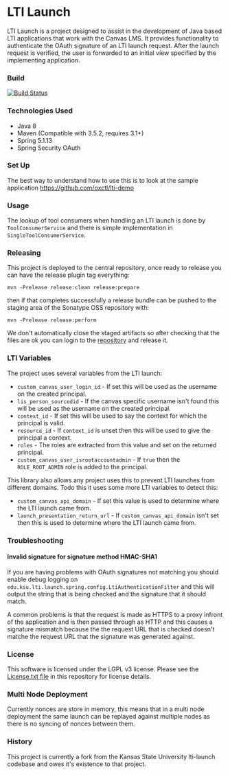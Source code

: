# LTI Launch

LTI Launch is a project designed to assist in the development of Java based LTI applications that work with the Canvas LMS. It provides functionality to authenticate the OAuth signature of an LTI launch request. After the launch request is verified, the user is forwarded to an initial view specified by the implementing application.

### Build

[![Build Status](https://travis-ci.org/oxctl/lti-launch.svg?branch=master)](https://travis-ci.org/oxctl/lti-launch)

### Technologies Used
- Java 8
- Maven (Compatible with 3.5.2, requires 3.1+)
- Spring 5.1.13
- Spring Security OAuth

### Set Up

The best way to understand how to use this is to look at the sample application https://github.com/oxctl/lti-demo

### Usage

The lookup of tool consumers when handling an LTI launch is done by `ToolConsumerService` and there is simple
implementation in `SingleToolConsumerService`.

### Releasing

This project is deployed to the central repository, once ready to release you can have the release plugin tag everything:

    mvn -Prelease release:clean release:prepare
    
then if that completes successfully a release bundle can be pushed to the staging area of the Sonatype OSS repository with:

    mvn -Prelease release:perform
    
We don't automatically close the staged artifacts so after checking that the files are ok you can login to the [repository](https://oss.sonatype.org/) and release it.

### LTI Variables

The project uses several variables from the LTI launch:

 * `custom_canvas_user_login_id` - If set this will be used as the username on the created principal.
 * `lis_person_sourcedid` - If the canvas specific username isn't found this will be used as the username on the created principal.
 * `context_id` - If set this will be used to say the context for which the principal is valid.
 * `resource_id` - If `context_id` is unset then this will be used to give the principal a context.
 * `roles` - The roles are extracted from this value and set on the returned principal.
 * `custom_canvas_user_isrootaccountadmin` - If `true` then the `ROLE_ROOT_ADMIN` role is added to the principal.
 
This library also allows any project uses this to prevent LTI launches from different domains. Todo this it uses some more LTI variables to detect this:

 * `custom_canvas_api_domain` - If set this value is used to determine where the LTI launch came from.
 * `launch_presentation_return_url` - If `custom_canvas_api_domain` isn't set then this is used to determine where the LTI launch came from.

### Troubleshooting

#### Invalid signature for signature method HMAC-SHA1

If you are having problems with OAuth signatures not matching you should enable debug logging on `edu.ksu.lti.launch.spring.config.LtiAuthenticationFilter` and this will output the string that is being checked and the signature that it should match.

A common problems is that the request is made as HTTPS to a proxy infront of the application and is then passed through as HTTP and this causes a signature mismatch because the the request URL that is checked doesn't matche the request URL that the signature was generated against.

### License
This software is licensed under the LGPL v3 license. Please see the [License.txt file](License.txt) in this repository for license details.

### Multi Node Deployment
Currently nonces are store in memory, this means that in a multi node deployment the same launch can be replayed against multiple nodes as there is no syncing of nonces between them.

### History
This project is currently a fork from the Kansas State University lti-launch codebase and owes it's existence to that project.


